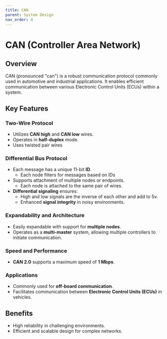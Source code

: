 ```yaml
---
title: CAN
parent: System Design
nav_order: 4
---
```


# CAN (Controller Area Network)

## Overview
CAN (pronounced "can") is a robust communication protocol commonly used in automotive and industrial applications. It enables efficient communication between various Electronic Control Units (ECUs) within a system.

## Key Features

### Two-Wire Protocol
- Utilizes **CAN high** and **CAN low** wires.
- Operates in **half-duplex** mode.
- Uses twisted pair wires

### Differential Bus Protocol
- Each message has a unique 11-bit **ID**.
    - Each node filters for messages based on IDs
- Supports attachment of multiple nodes or endpoints.
  - Each node is attached to the same pair of wires.
- **Differential signaling** ensures:
  - High and low signals are the inverse of each other and add to 5v.
  - Enhanced **signal integrity** in noisy environments.

### Expandability and Architecture
- Easily expandable with support for **multiple nodes**.
- Operates as a **multi-master** system, allowing multiple controllers to initiate communication.

### Speed and Performance
- **CAN 2.0** supports a maximum speed of **1 Mbps**.

### Applications
- Commonly used for **off-board communication**.
- Facilitates communication between **Electronic Control Units (ECUs)** in vehicles.

## Benefits
- High reliability in challenging environments.
- Efficient and scalable design for complex networks.
